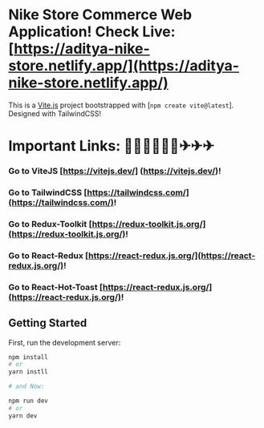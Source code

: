 # Nike Store Commerce Web Application! Check Live: [https://aditya-nike-store.netlify.app/](https://aditya-nike-store.netlify.app/)

This is a [Vite.js](https://vitejs.dev/) project bootstrapped with [`npm create vite@latest`]. Designed with TailwindCSS!

# Important Links: 📣📢📣📢📣📢✈✈✈

### Go to ViteJS [https://vitejs.dev/] (https://vitejs.dev/)!

### Go to TailwindCSS [https://tailwindcss.com/](https://tailwindcss.com/)!

### Go to Redux-Toolkit [https://redux-toolkit.js.org/](https://redux-toolkit.js.org/)!

### Go to React-Redux [https://react-redux.js.org/](https://react-redux.js.org/)!

### Go to React-Hot-Toast [https://react-redux.js.org/](https://react-redux.js.org/)!

## Getting Started

First, run the development server:

```bash
npm install
# or
yarn instll

# and Now:

npm run dev
# or
yarn dev
```
